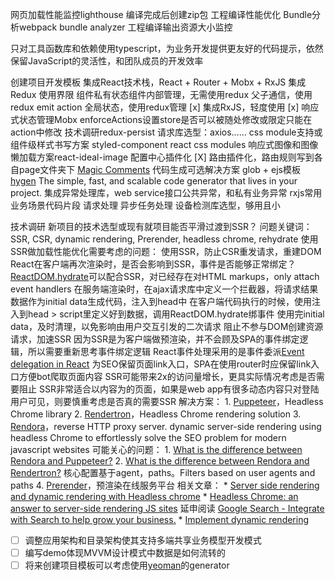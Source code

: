 网页加载性能监控lighthouse
编译完成后创建zip包
工程编译性能优化
Bundle分析webpack bundle analyzer
工程编译输出资源大小监控

只对工具函数库和依赖使用typescript，为业务开发提供更友好的代码提示，依然保留JavaScript的灵活性，和团队成员的开发效率

创建项目开发模板
  集成React技术栈，React + Router + Mobx + RxJS
    集成Redux
      使用界限
        组件私有状态组件内部管理，无需使用redux
        父子通信，使用redux emit action
        全局状态，使用redux管理
    [x] 集成RxJS，轻度使用
    [x] 响应式状态管理Mobx
      enforceActions设置store是否可以被随处修改或限定只能在action中修改
    技术调研redux-persist
  请求库选型：axios……
  css module支持或组件级样式书写方案
    styled-component
    react css modules
  响应式图像和图像懒加载方案react-ideal-image
  配置中心插件化
  [X] 路由插件化，路由规则写到各自page文件夹下
    [Magic Comments](https://webpack.js.org/api/module-methods/#magic-comments)
    代码生成可选解决方案
        glob + ejs模板
        [hygen](http://hygen.io) The simple, fast, and scalable code generator that lives in your project.
  集成异常处理库，web service接口公共异常，和私有业务异常
  rxjs常用业务场景代码片段
    请求处理
    异步任务处理
  设备检测库选型，够用且小

技术调研
  新项目的技术选型或现有就项目能否平滑过渡到SSR？
    问题关键词：SSR, CSR, dynamic rendering, Prerender, headless chrome, rehydrate
    使用SSR做加载性能优化需要考虑的问题：
      使用SSR，防止CSR重发请求，重建DOM
        React在客户端再次渲染时，是否会影响到SSR，事件是否能够正常绑定？
        [ReactDOM.hydrate](https://reactjs.org/docs/react-dom.html#hydrate)可以配合SSR，对已经存在对HTML markups，only attach event handlers
          在服务端渲染时，在ajax请求库中定义一个拦截器，将请求结果数据作为initial data生成<script>window.initialData[url]=data</script>代码，注入到head中
          在客户端代码执行的时候，使用注入到head > script里定义好到数据，调用ReactDOM.hydrate绑事件
          使用完initial data，及时清理，以免影响由用户交互引发的二次请求
      阻止不参与DOM创建资源请求，加速SSR
      因为SSR是为客户端做预渲染，并不会顾及SPA的事件绑定逻辑，所以需要重新思考事件绑定逻辑
        React事件处理采用的是事件委派[Event delegation in React](https://github.com/facebook/react/issues/13635)
      为SEO保留页面link入口，SPA在使用router时应保留link入口方便bot爬取页面内容
      SSR可能带来2x的访问量增长，更具实际情况考虑是否需要阻止
      SSR非常适合以内容为的页面，如果是web app有很多动态内容只对登陆用户可见，则要慎重考虑是否真的需要SSR
    解决方案：
      1. [Puppeteer](https://developers.google.com/web/tools/puppeteer/get-started)，Headless Chrome library
      2. [Rendertron](https://github.com/GoogleChrome/rendertron#installing--deploying)，Headless Chrome rendering solution
      3. [Rendora](https://github.com/rendora/rendora)，reverse HTTP proxy server. dynamic server-side rendering using headless Chrome to effortlessly solve the SEO problem for modern javascript websites
        可能关心的问题：
        1. [What is the difference between Rendora and Puppeteer?](https://github.com/rendora/rendora#what-is-the-difference-between-rendora-and-puppeteer)
        2. [What is the difference between Rendora and Rendertron?](https://github.com/rendora/rendora#what-is-the-difference-between-rendora-and-rendertron)
        核心配置基于agent，paths。Filters based on user agents and paths
      4. [Prerender](https://prerender.io/)，预渲染在线服务平台
    相关文章：
      * [Server side rendering and dynamic rendering with Headless chrome](https://medium.com/@shotap/server-side-rendering-and-dynamic-rendering-with-headless-chrome-f23cdabfae48)
      * [Headless Chrome: an answer to server-side rendering JS sites](https://developers.google.com/web/tools/puppeteer/articles/ssr)
    延申阅读
      [Google Search - Integrate with Search to help grow your business.](https://developers.google.com/search/)
        * [Implement dynamic rendering](https://developers.google.com/search/docs/guides/dynamic-rendering)

* [ ] 调整应用架构和目录架构使其支持多端共享业务模型开发模式
* [ ] 编写demo体现MVVM设计模式中数据是如何流转的
* [ ] 将来创建项目模板可以考虑使用[yeoman](https://yeoman.io/)的generator
